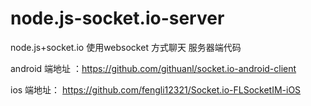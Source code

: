 # node.js-socket.io-server
node.js+socket.io 使用websocket 方式聊天 服务器端代码

android 端地址 ：https://github.com/githuanl/socket.io-android-client

ios 端地址： https://github.com/fengli12321/Socket.io-FLSocketIM-iOS
